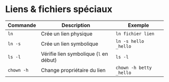 # Liens & fichiers spéciaux

| Commande | Description | Exemple |
|----------|-------------|---------|
| `ln` | Crée un lien physique | `ln fichier lien` |
| `ln -s` | Crée un lien symbolique | `ln -s hello _hello` |
| `ls -l` | Vérifie lien symbolique (`l` en début) | `ls -l` |
| `chown -h` | Change propriétaire du lien | `chown -h betty _hello` |
